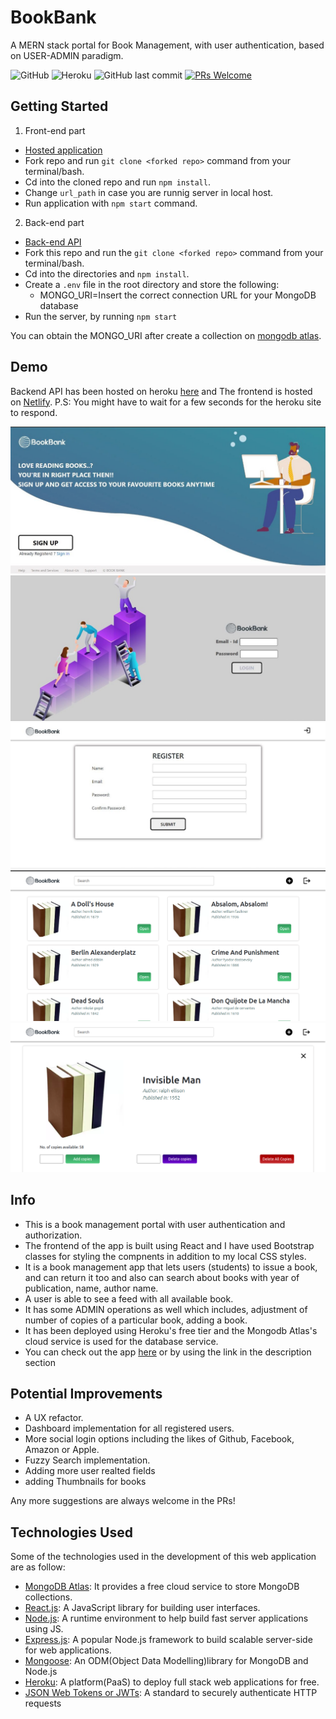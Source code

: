 # BookBank

A MERN stack portal for Book Management, with user authentication, based on USER-ADMIN paradigm.

![GitHub](https://img.shields.io/github/license/Rajatm544/MERN-Blog-App?style=flat-square) ![Heroku](https://pyheroku-badge.herokuapp.com/?app=mern-blog-it&path=/&style=flat-square) ![GitHub last commit](https://img.shields.io/github/last-commit/Rajatm544/Mern-Blog-App?style=flat-square) [![PRs Welcome](https://img.shields.io/badge/PRs-welcome-brightgreen.svg?style=flat-square)](http://makeapullrequest.com)

## Getting Started

1. Front-end part
- [Hosted application](https://bookbank-frontend.vercel.app/)
- Fork repo and run `git clone <forked repo>` command from your terminal/bash.
- Cd into the cloned repo and run `npm install`.
- Change `url_path` in case you are runnig server in local host.
- Run application with `npm start` command.

2. Back-end part
- [Back-end API](https://gentle-forest-68636.herokuapp.com/api/)
-  Fork this repo and run the `git clone <forked repo>` command from your terminal/bash.
-   Cd into the directories and `npm install`.
-   Create a `.env` file in the root directory and store the following:
    -   MONGO_URI=Insert the correct connection URL for your MongoDB database
-   Run the server, by running `npm start`

You can obtain the MONGO_URI after create a collection on [mongodb atlas](https://www.mongodb.com/cloud/atlas).

## Demo

Backend API has been hosted on heroku [here](https://mern-blog-it.herokuapp.com/) and The frontend is hosted on [Netlify](frontend-link). P.S: You might have to wait for a few seconds for the heroku site to respond.

<p align="center">

 <img alt="login page" src="./Img/1.jpeg"/>
 <img src="./Img/2.jpeg"/>
 <img src="./Img/3.jpeg"/>
 <br/>
  <img src="./Img/4.png"/>
  <img src="./Img/5.png"/>
  
</p>

## Info

-   This is a book management portal with user authentication and authorization.
-   The frontend of the app is built using React and I have used Bootstrap classes for styling the compnents in addition to my local CSS styles.
-   It is a book management app that lets users (students) to issue a book, and can return it too and also can search about books with year of publication, name, author name.
-   A user is able to see a feed with all available book.
-   It has some ADMIN operations as well which includes, adjustment of number of copies of a particular book, adding a book.
-   It has been deployed using Heroku's free tier and the Mongodb Atlas's cloud service is used for the database service.
-   You can check out the app [here](https://mern-blog-it.herokuapp.com/) or by using the link in the description section

## Potential Improvements

-   A UX refactor.
-   Dashboard implementation for all registered users.
-   More social login options including the likes of Github, Facebook, Amazon or Apple.
-   Fuzzy Search implementation.
-   Adding more user realted fields
-   adding Thumbnails for books

Any more suggestions are always welcome in the PRs!

## Technologies Used

Some of the technologies used in the development of this web application are as follow:

-   [MongoDB Atlas](https://www.mongodb.com/cloud/atlas): It provides a free cloud service to store MongoDB collections.
-   [React.js](https://reactjs.org/): A JavaScript library for building user interfaces.
-   [Node.js](https://nodejs.org/en/): A runtime environment to help build fast server applications using JS.
-   [Express.js](https://expressjs.com/): A popular Node.js framework to build scalable server-side for web applications.
-   [Mongoose](https://mongoosejs.com/): An ODM(Object Data Modelling)library for MongoDB and Node.js
-   [Heroku](http://heroku.com/): A platform(PaaS) to deploy full stack web applications for free.
-   [JSON Web Tokens or JWTs](https://jwt.io/): A standard to securely authenticate HTTP requests